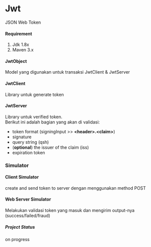 # Jwt
JSON Web Token

#### Requirement
<ol>
<li>Jdk 1.8x</li>
<li>Maven 3.x</li>
</ol>

#### JwtObject
Model yang digunakan untuk transaksi JwtClient & JwtServer

#### JwtClient
Library untuk generate token

#### JwtServer
Library untuk verified token.<br/>
Berikut ini adalah bagian yang akan di validasi:
<ul>
<li>token format (signingInput &gt;&gt; <b>&lt;header&gt;.&lt;claim&gt;</b>)</li>
<li>signature</li>
<li>query string (qsh)</li>
<li>(<b>optional</b>) the issuer of the claim (iss)</li>
<li>expiration token</li>
</ul>

### Simulator
#### Client Simulator
create and send token to server dengan menggunakan method POST
#### Web Server Simulator
Melakukan validasi token yang masuk dan mengirim output-nya (success/failed/fraud)


##### Project Status
on progress
